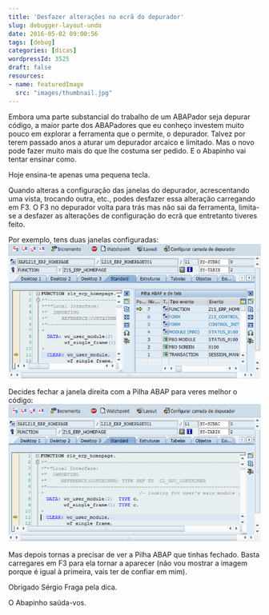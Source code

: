 ```yaml
---
title: 'Desfazer alterações no ecrã do depurador'
slug: debugger-layout-undo
date: 2016-05-02 09:00:56
tags: [debug]
categories: [dicas]
wordpressId: 3525
draft: false
resources:
- name: featuredImage
  src: "images/thumbnail.jpg"
---
```

Embora uma parte substancial do trabalho de um ABAPador seja depurar código, a maior parte dos ABAPadores que eu conheço investem muito pouco em explorar a ferramenta que o permite, o depurador. Talvez por terem passado anos a aturar um depurador arcaico e limitado. Mas o novo pode fazer muito mais do que lhe costuma ser pedido. E o Abapinho vai tentar ensinar como.

Hoje ensina-te apenas uma pequena tecla.

<!--more-->

Quando alteras a configuração das janelas do depurador, acrescentando uma vista, trocando outra, etc., podes desfazer essa alteração carregando em F3. O F3 no depurador volta para trás mas não sai da ferramenta, limita-se a desfazer as alterações de configuração do ecrã que entretanto tiveres feito.

Por exemplo, tens duas janelas configuradas:
[![debug1][1]][1]

Decides fechar a janela direita com a Pilha ABAP para veres melhor o código:
[![debug2][2]][2]

Mas depois tornas a precisar de ver a Pilha ABAP que tinhas fechado. Basta carregares em F3 para ela tornar a aparecer (não vou mostrar a imagem porque é igual à primeira, vais ter de confiar em mim).

Obrigado Sérgio Fraga pela dica.

O Abapinho saúda-vos.

   [1]: images/debug1.png
   [2]: images/debug2.png

